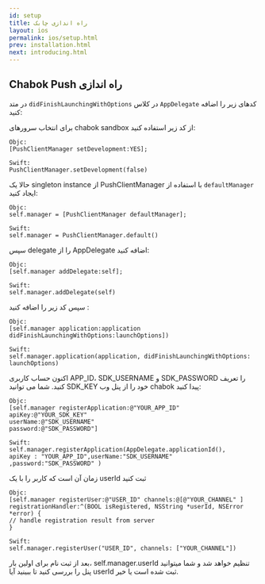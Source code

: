 ```yaml
---
id: setup
title: راه اندازی چابک
layout: ios
permalink: ios/setup.html
prev: installation.html
next: introducing.html
---
```




Chabok Push راه اندازی
-------------
در متد `didFinishLaunchingWithOptions` در کلاس `AppDelegate` کدهای زیر را اضافه کنید:


برای انتخاب سرورهای chabok sandbox از کد زیر استفاده کنید:
```
Objc:
[PushClientManager setDevelopment:YES];

Swift:  
PushClientManager.setDevelopment(false)

```

حالا یک singleton instance از PushClientManager با استفاده از `defaultManager` ایجاد کنید:

```
Objc:
self.manager = [PushClientManager defaultManager];

Swift:
self.manager = PushClientManager.default()

```
سپس delegate  را از  AppDelegate اضافه کنید:
```
Objc:
[self.manager addDelegate:self];

Swift:
self.manager.addDelegate(self)

```
سپس کد زیر را اضافه کنید :
```
Objc:
[self.manager application:application didFinishLaunchingWithOptions:launchOptions])

Swift:
self.manager.application(application, didFinishLaunchingWithOptions: launchOptions)

```
اکنون حساب کاربری APP_ID، SDK_USERNAME و SDK_PASSWORD را تعریف کنید. شما می توانید SDK_KEY خود را از پنل وب chabok پیدا کنید:

```
Objc:
[self.manager registerApplication:@"YOUR_APP_ID"
apiKey:@"YOUR_SDK_KEY"
userName:@"SDK_USERNAME"
password:@"SDK_PASSWORD"]

Swift:
self.manager.registerApplication(AppDelegate.applicationId(),
apiKey : "YOUR_APP_ID",userName:"SDK_USERNAME" ,password:"SDK_PASSWORD" )
```

زمان آن است که کاربر را با یک userId ثبت کنید
```
Objc:
[self.manager registerUser:@"USER_ID" channels:@[@"YOUR_CHANNEL" ]
registrationHandler:^(BOOL isRegistered, NSString *userId, NSError *error) {
// handle registration result from server
}

Swift:
self.manager.registerUser("USER_ID", channels: ["YOUR_CHANNEL"])
```
بعد از ثبت نام برای اولین بار، self.manager.userId تنظیم خواهد شد و شما میتوانید پنل را بررسی کنید تا ببینید آیا userId ثبت شده است یا خیر.
